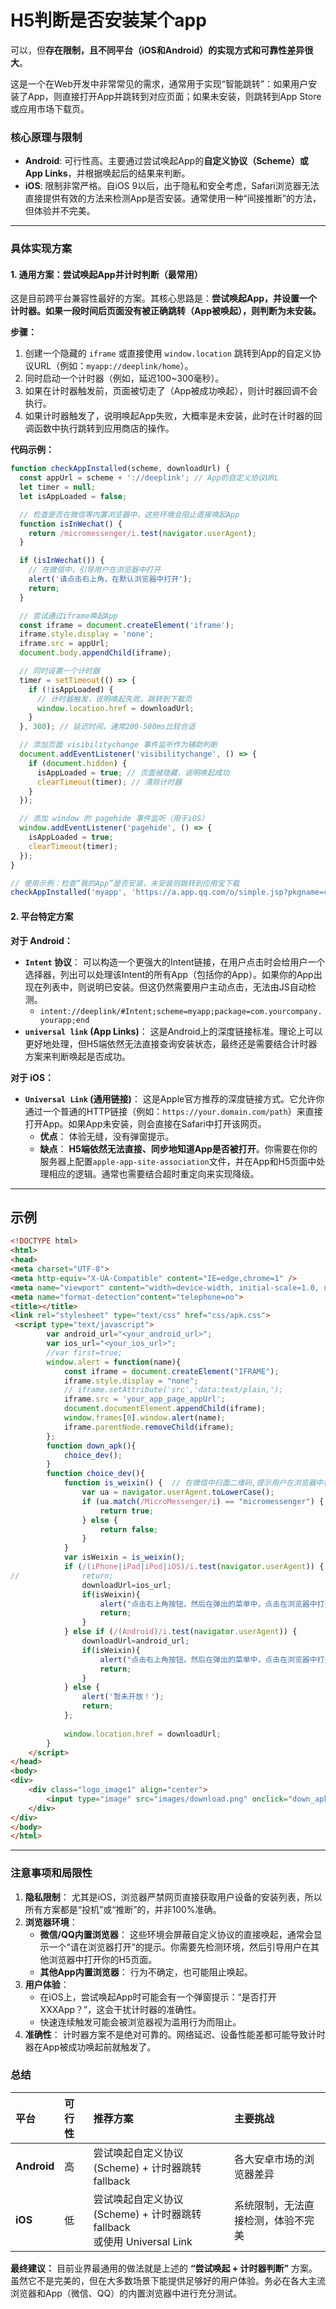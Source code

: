 # H5判断是否安装某个app
可以，但**存在限制，且不同平台（iOS和Android）的实现方式和可靠性差异很大**。

这是一个在Web开发中非常常见的需求，通常用于实现“智能跳转”：如果用户安装了App，则直接打开App并跳转到对应页面；如果未安装，则跳转到App Store或应用市场下载页。

### 核心原理与限制

*   **Android**: 可行性高。主要通过尝试唤起App的**自定义协议（Scheme）或App Links**，并根据唤起后的结果来判断。
*   **iOS**: 限制非常严格。自iOS 9以后，出于隐私和安全考虑，Safari浏览器无法直接提供有效的方法来检测App是否安装。通常使用一种“间接推断”的方法，但体验并不完美。

---

### 具体实现方案

#### 1. 通用方案：尝试唤起App并计时判断（最常用）

这是目前跨平台兼容性最好的方案。其核心思路是：**尝试唤起App，并设置一个计时器。如果一段时间后页面没有被正确跳转（App被唤起），则判断为未安装。**

**步骤：**
1.  创建一个隐藏的 `iframe` 或直接使用 `window.location` 跳转到App的自定义协议URL（例如：`myapp://deeplink/home`）。
2.  同时启动一个计时器（例如，延迟100~300毫秒）。
3.  如果在计时器触发前，页面被切走了（App被成功唤起），则计时器回调不会执行。
4.  如果计时器触发了，说明唤起App失败，大概率是未安装，此时在计时器的回调函数中执行跳转到应用商店的操作。

**代码示例：**

```javascript
function checkAppInstalled(scheme, downloadUrl) {
  const appUrl = scheme + '://deeplink'; // App的自定义协议URL
  let timer = null;
  let isAppLoaded = false;

  // 检查是否在微信等内置浏览器中，这些环境会阻止直接唤起App
  function isInWechat() {
    return /micromessenger/i.test(navigator.userAgent);
  }

  if (isInWechat()) {
    // 在微信中，引导用户在浏览器中打开
    alert('请点击右上角，在默认浏览器中打开');
    return;
  }

  // 尝试通过iframe唤起App
  const iframe = document.createElement('iframe');
  iframe.style.display = 'none';
  iframe.src = appUrl;
  document.body.appendChild(iframe);

  // 同时设置一个计时器
  timer = setTimeout(() => {
    if (!isAppLoaded) {
      // 计时器触发，说明唤起失败，跳转到下载页
      window.location.href = downloadUrl;
    }
  }, 300); // 延迟时间，通常200-500ms比较合适

  // 添加页面 visibilitychange 事件监听作为辅助判断
  document.addEventListener('visibilitychange', () => {
    if (document.hidden) {
      isAppLoaded = true; // 页面被隐藏，说明唤起成功
      clearTimeout(timer); // 清除计时器
    }
  });

  // 添加 window 的 pagehide 事件监听（用于iOS）
  window.addEventListener('pagehide', () => {
    isAppLoaded = true;
    clearTimeout(timer);
  });
}

// 使用示例：检查“我的App”是否安装，未安装则跳转到应用宝下载
checkAppInstalled('myapp', 'https://a.app.qq.com/o/simple.jsp?pkgname=com.yourcompany.yourapp');
```

#### 2. 平台特定方案

**对于 Android：**

*   **`Intent` 协议**： 可以构造一个更强大的Intent链接，在用户点击时会给用户一个选择器，列出可以处理该Intent的所有App（包括你的App）。如果你的App出现在列表中，则说明已安装。但这仍然需要用户主动点击，无法由JS自动检测。
    *   `intent://deeplink/#Intent;scheme=myapp;package=com.yourcompany.yourapp;end`
*   **`universal link` (App Links)**： 这是Android上的深度链接标准。理论上可以更好地处理，但H5端依然无法直接查询安装状态，最终还是需要结合计时器方案来判断唤起是否成功。

**对于 iOS：**

*   **`Universal Link` (通用链接)**： 这是Apple官方推荐的深度链接方式。它允许你通过一个普通的HTTP链接（例如：`https://your.domain.com/path`）来直接打开App。如果App未安装，则会直接在Safari中打开该网页。
    *   **优点**： 体验无缝，没有弹窗提示。
    *   **缺点**： **H5端依然无法直接、同步地知道App是否被打开**。你需要在你的服务器上配置`apple-app-site-association`文件，并在App和H5页面中处理相应的逻辑。通常也需要结合超时重定向来实现降级。

---

## 示例
```html
<!DOCTYPE html>
<html>
<head>
<meta charset="UTF-8">
<meta http-equiv="X-UA-Compatible" content="IE=edge,chrome=1" />
<meta name="viewport" content="width=device-width, initial-scale=1.0, user-scalable=no"/>
<meta name="format-detection"content="telephone=no"> 
<title></title>
<link rel="stylesheet" type="text/css" href="css/apk.css">
 <script type="text/javascript">
 		var android_url="<your_android_url>";
 		var ios_url="<your_ios_url>";
    	//var first=true;
		window.alert = function(name){
			const iframe = document.createElement("IFRAME");
			iframe.style.display = "none";
			// iframe.setAttribute('src','data:text/plain,');
            iframe.src = 'your_app_page_appUrl';
			document.documentElement.appendChild(iframe);
			window.frames[0].window.alert(name);
			iframe.parentNode.removeChild(iframe);
		};
    	function down_apk(){
    		choice_dev();
    	}
    	function choice_dev(){
    		function is_weixin() {  // 在微信中扫面二维码,提示用户在浏览器中打开
                var ua = navigator.userAgent.toLowerCase();  
                if (ua.match(/MicroMessenger/i) == "micromessenger") {
                    return true;  
                } else {  
                    return false;  
                }  
            } 
            var isWeixin = is_weixin();
    		if (/(iPhone|iPad|iPod|iOS)/i.test(navigator.userAgent)) { 
//				return;
	            downloadUrl=ios_url;
	            if(isWeixin){
					alert("点击右上角按钮，然后在弹出的菜单中，点击在浏览器中打开，即可安装")
	                return;
	            }
	        } else if (/(Android)/i.test(navigator.userAgent)) {
	            downloadUrl=android_url;  
				if(isWeixin){  
					alert("点击右上角按钮，然后在弹出的菜单中，点击在浏览器中打开，即可安装")
	                return;
	            }
	        } else { 
				alert('暂未开放！');
                return;				
	        };
            
	        window.location.href = downloadUrl;
	    }
    </script>
</head>
<body>
<div>
	<div class="logo_image1" align="center">
		<input type="image" src="images/download.png" onclick="down_apk()" height="50" width="242" />
	</div>
</div>
</body>
</html>
```

---

### 注意事项和局限性

1.  **隐私限制**： 尤其是iOS，浏览器严禁网页直接获取用户设备的安装列表，所以所有方案都是“投机”或“推断”的，并非100%准确。
2.  **浏览器环境**：
    *   **微信/QQ内置浏览器**： 这些环境会屏蔽自定义协议的直接唤起，通常会显示一个“请在浏览器打开”的提示。你需要先检测环境，然后引导用户在其他浏览器中打开你的H5页面。
    *   **其他App内置浏览器**： 行为不确定，也可能阻止唤起。
3.  **用户体验**：
    *   在iOS上，尝试唤起App时可能会有一个弹窗提示：“是否打开XXXApp？”，这会干扰计时器的准确性。
    *   快速连续触发可能会被浏览器视为滥用行为而阻止。
4.  **准确性**： 计时器方案不是绝对可靠的。网络延迟、设备性能差都可能导致计时器在App被成功唤起前就触发了。

### 总结

| 平台    | 可行性 | 推荐方案                                     | 主要挑战                     |
| :------ | :----- | :------------------------------------------- | :--------------------------- |
| **Android** | 高     | 尝试唤起自定义协议(Scheme) + 计时器跳转 fallback | 各大安卓市场的浏览器差异     |
| **iOS**     | 低     | 尝试唤起自定义协议(Scheme) + 计时器跳转 fallback<br>或使用 Universal Link | 系统限制，无法直接检测，体验不完美 |

**最终建议：**
目前业界最通用的做法就是上述的 **“尝试唤起 + 计时器判断”** 方案。虽然它不是完美的，但在大多数场景下能提供足够好的用户体验。务必在各大主流浏览器和App（微信、QQ）的内置浏览器中进行充分测试。